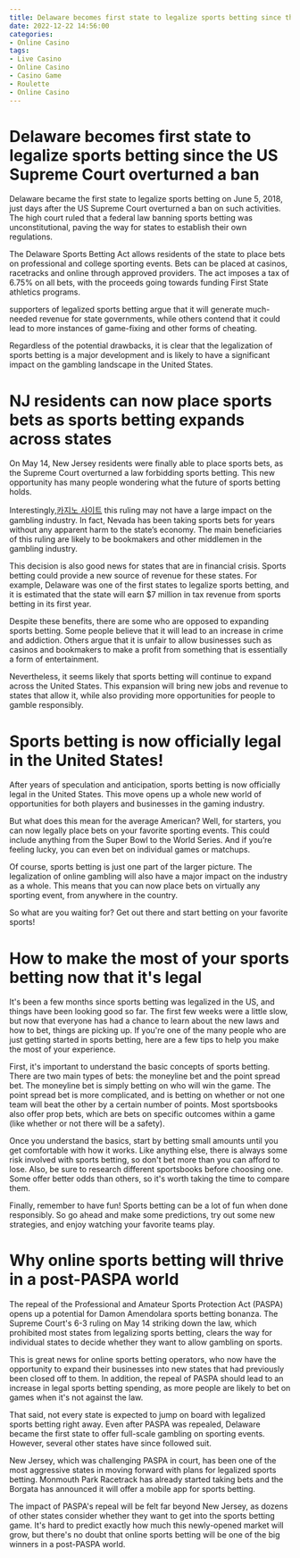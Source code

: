 ```yaml
---
title: Delaware becomes first state to legalize sports betting since the US Supreme Court overturned a ban
date: 2022-12-22 14:56:00
categories:
- Online Casino
tags:
- Live Casino
- Online Casino
- Casino Game
- Roulette
- Online Casino
---
```



#  Delaware becomes first state to legalize sports betting since the US Supreme Court overturned a ban

Delaware became the first state to legalize sports betting on June 5, 2018, just days after the US Supreme Court overturned a ban on such activities. The high court ruled that a federal law banning sports betting was unconstitutional, paving the way for states to establish their own regulations.

The Delaware Sports Betting Act allows residents of the state to place bets on professional and college sporting events. Bets can be placed at casinos, racetracks and online through approved providers. The act imposes a tax of 6.75% on all bets, with the proceeds going towards funding First State athletics programs.

 supporters of legalized sports betting argue that it will generate much-needed revenue for state governments, while others contend that it could lead to more instances of game-fixing and other forms of cheating.

Regardless of the potential drawbacks, it is clear that the legalization of sports betting is a major development and is likely to have a significant impact on the gambling landscape in the United States.

#  NJ residents can now place sports bets as sports betting expands across states

On May 14, New Jersey residents were finally able to place sports bets, as the Supreme Court overturned a law forbidding sports betting. This new opportunity has many people wondering what the future of sports betting holds.

Interestingly,[카지노 사이트](https://choegocasino.com/) this ruling may not have a large impact on the gambling industry. In fact, Nevada has been taking sports bets for years without any apparent harm to the state’s economy. The main beneficiaries of this ruling are likely to be bookmakers and other middlemen in the gambling industry.

This decision is also good news for states that are in financial crisis. Sports betting could provide a new source of revenue for these states. For example, Delaware was one of the first states to legalize sports betting, and it is estimated that the state will earn $7 million in tax revenue from sports betting in its first year.

Despite these benefits, there are some who are opposed to expanding sports betting. Some people believe that it will lead to an increase in crime and addiction. Others argue that it is unfair to allow businesses such as casinos and bookmakers to make a profit from something that is essentially a form of entertainment.

Nevertheless, it seems likely that sports betting will continue to expand across the United States. This expansion will bring new jobs and revenue to states that allow it, while also providing more opportunities for people to gamble responsibly.

#  Sports betting is now officially legal in the United States!

After years of speculation and anticipation, sports betting is now officially legal in the United States. This move opens up a whole new world of opportunities for both players and businesses in the gaming industry.

But what does this mean for the average American? Well, for starters, you can now legally place bets on your favorite sporting events. This could include anything from the Super Bowl to the World Series. And if you’re feeling lucky, you can even bet on individual games or matchups.

Of course, sports betting is just one part of the larger picture. The legalization of online gambling will also have a major impact on the industry as a whole. This means that you can now place bets on virtually any sporting event, from anywhere in the country.

So what are you waiting for? Get out there and start betting on your favorite sports!

#  How to make the most of your sports betting now that it's legal

It's been a few months since sports betting was legalized in the US, and things have been looking good so far. The first few weeks were a little slow, but now that everyone has had a chance to learn about the new laws and how to bet, things are picking up. If you're one of the many people who are just getting started in sports betting, here are a few tips to help you make the most of your experience.

First, it's important to understand the basic concepts of sports betting. There are two main types of bets: the moneyline bet and the point spread bet. The moneyline bet is simply betting on who will win the game. The point spread bet is more complicated, and is betting on whether or not one team will beat the other by a certain number of points. Most sportsbooks also offer prop bets, which are bets on specific outcomes within a game (like whether or not there will be a safety).

Once you understand the basics, start by betting small amounts until you get comfortable with how it works. Like anything else, there is always some risk involved with sports betting, so don't bet more than you can afford to lose. Also, be sure to research different sportsbooks before choosing one. Some offer better odds than others, so it's worth taking the time to compare them.

Finally, remember to have fun! Sports betting can be a lot of fun when done responsibly. So go ahead and make some predictions, try out some new strategies, and enjoy watching your favorite teams play.

#  Why online sports betting will thrive in a post-PASPA world

The repeal of the Professional and Amateur Sports Protection Act (PASPA) opens up a potential for Damon Amendolara sports betting bonanza. The Supreme Court's 6-3 ruling on May 14 striking down the law, which prohibited most states from legalizing sports betting, clears the way for individual states to decide whether they want to allow gambling on sports.

This is great news for online sports betting operators, who now have the opportunity to expand their businesses into new states that had previously been closed off to them. In addition, the repeal of PASPA should lead to an increase in legal sports betting spending, as more people are likely to bet on games when it's not against the law.

That said, not every state is expected to jump on board with legalized sports betting right away. Even after PASPA was repealed, Delaware became the first state to offer full-scale gambling on sporting events. However, several other states have since followed suit.

New Jersey, which was challenging PASPA in court, has been one of the most aggressive states in moving forward with plans for legalized sports betting. Monmouth Park Racetrack has already started taking bets and the Borgata has announced it will offer a mobile app for sports betting.

The impact of PASPA's repeal will be felt far beyond New Jersey, as dozens of other states consider whether they want to get into the sports betting game. It's hard to predict exactly how much this newly-opened market will grow, but there's no doubt that online sports betting will be one of the big winners in a post-PASPA world.